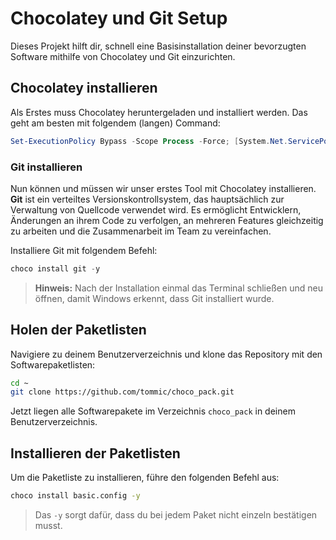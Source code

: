 # Chocolatey und Git Setup

Dieses Projekt hilft dir, schnell eine Basisinstallation deiner bevorzugten Software mithilfe von Chocolatey und Git einzurichten.

## Chocolatey installieren

Als Erstes muss Chocolatey heruntergeladen und installiert werden. Das geht am besten mit folgendem (langen) Command:

```powershell
Set-ExecutionPolicy Bypass -Scope Process -Force; [System.Net.ServicePointManager]::SecurityProtocol = [System.Net.SecurityProtocolType]::Tls12; iex ((New-Object System.Net.WebClient).DownloadString('https://chocolatey.org/install.ps1'))
```

### Git installieren

Nun können und müssen wir unser erstes Tool mit Chocolatey installieren.  
**Git** ist ein verteiltes Versionskontrollsystem, das hauptsächlich zur Verwaltung von Quellcode verwendet wird. Es ermöglicht Entwicklern, Änderungen an ihrem Code zu verfolgen, an mehreren Features gleichzeitig zu arbeiten und die Zusammenarbeit im Team zu vereinfachen.  

Installiere Git mit folgendem Befehl:

```powershell
choco install git -y
```

> **Hinweis:** Nach der Installation einmal das Terminal schließen und neu öffnen, damit Windows erkennt, dass Git installiert wurde.

## Holen der Paketlisten

Navigiere zu deinem Benutzerverzeichnis und klone das Repository mit den Softwarepaketlisten:

```bash
cd ~
git clone https://github.com/tommic/choco_pack.git
```

Jetzt liegen alle Softwarepakete im Verzeichnis `choco_pack` in deinem Benutzerverzeichnis.

## Installieren der Paketlisten

Um die Paketliste zu installieren, führe den folgenden Befehl aus:

```bash
choco install basic.config -y
```

> Das `-y` sorgt dafür, dass du bei jedem Paket nicht einzeln bestätigen musst.


